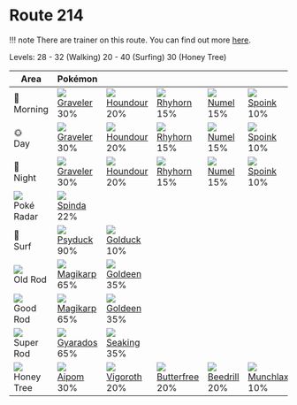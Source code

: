 # Route 214

!!! note
    There are trainer on this route. You can find out more [here](../../trainer_changes/route_214/).

Levels: 28 - 32 (Walking) 20 - 40 (Surfing) 30 (Honey Tree)

Area                           | Pokémon                           | &nbsp;                            | &nbsp;                            | &nbsp;                            | &nbsp;                            | &nbsp;
---                            | ---                               | ---                               | ---                               | ---                               | ---                               | ---
🌅<br>Morning                   | ![][075]<br> [Graveler]<br> 30%  | ![][228]<br> [Houndour]<br> 20%  | ![][111]<br> [Rhyhorn]<br> 15%   | ![][322]<br> [Numel]<br> 15%     | ![][325]<br> [Spoink]<br> 10%    | ![][331]<br> [Cacnea]<br> 10%
🌞<br>Day                       | ![][075]<br> [Graveler]<br> 30%  | ![][228]<br> [Houndour]<br> 20%  | ![][111]<br> [Rhyhorn]<br> 15%   | ![][322]<br> [Numel]<br> 15%     | ![][325]<br> [Spoink]<br> 10%    | ![][331]<br> [Cacnea]<br> 10%
🌙<br>Night                     | ![][075]<br> [Graveler]<br> 30%  | ![][228]<br> [Houndour]<br> 20%  | ![][111]<br> [Rhyhorn]<br> 15%   | ![][322]<br> [Numel]<br> 15%     | ![][325]<br> [Spoink]<br> 10%    | ![][331]<br> [Cacnea]<br> 10%
![][poke-radar]<br> Poké Radar | ![][327]<br> [Spinda]<br> 22%
🌊<br> Surf                     | ![][054]<br> [Psyduck]<br> 90%   | ![][055]<br> [Golduck]<br> 10%
![][old-rod]<br> Old Rod       | ![][129]<br> [Magikarp]<br> 65%  | ![][118]<br> [Goldeen]<br> 35%
![][good-rod]<br> Good Rod     | ![][129]<br> [Magikarp]<br> 65%  | ![][118]<br> [Goldeen]<br> 35%
![][super-rod]<br> Super Rod   | ![][130]<br> [Gyarados]<br> 65%  | ![][119]<br> [Seaking]<br> 35%
![][honey]<br> Honey Tree      | ![][190]<br> [Aipom]<br> 30%     | ![][288]<br> [Vigoroth]<br> 20%  | ![][012]<br> [Butterfree]<br> 20%| ![][015]<br> [Beedrill]<br> 20%  | ![][446]<br> [Munchlax]<br> 10%

[Butterfree]: ../../pokemon_changes/012/
[Beedrill]: ../../pokemon_changes/015/
[Psyduck]: ../../pokemon_changes/054/
[Golduck]: ../../pokemon_changes/055/
[Graveler]: ../../pokemon_changes/075/
[Rhyhorn]: ../../pokemon_changes/111/
[Goldeen]: ../../pokemon_changes/118/
[Seaking]: ../../pokemon_changes/119/
[Magikarp]: ../../pokemon_changes/129/
[Gyarados]: ../../pokemon_changes/130/
[Aipom]: ../../pokemon_changes/190/
[Houndour]: ../../pokemon_changes/228/
[Vigoroth]: ../../pokemon_changes/288/
[Numel]: ../../pokemon_changes/322/
[Spoink]: ../../pokemon_changes/325/
[Spinda]: ../../pokemon_changes/327/
[Cacnea]: ../../pokemon_changes/331/
[Munchlax]: ../../pokemon_changes/446/
[good-rod]: ../img/items/good-rod.png
[honey]: ../img/items/honey.png
[old-rod]: ../img/items/old-rod.png
[poke-radar]: ../img/items/poke-radar.png
[super-rod]: ../img/items/super-rod.png
[012]: ../img/pokemon/012.png
[015]: ../img/pokemon/015.png
[054]: ../img/pokemon/054.png
[055]: ../img/pokemon/055.png
[075]: ../img/pokemon/075.png
[111]: ../img/pokemon/111.png
[118]: ../img/pokemon/118.png
[119]: ../img/pokemon/119.png
[129]: ../img/pokemon/129.png
[130]: ../img/pokemon/130.png
[190]: ../img/pokemon/190.png
[228]: ../img/pokemon/228.png
[288]: ../img/pokemon/288.png
[322]: ../img/pokemon/322.png
[325]: ../img/pokemon/325.png
[327]: ../img/pokemon/327.png
[331]: ../img/pokemon/331.png
[446]: ../img/pokemon/446.png
